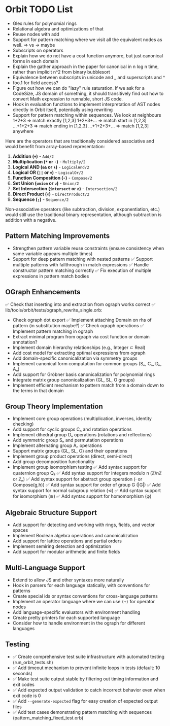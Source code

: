 # Orbit TODO List
- Glex rules for polynomial rings
- Relational algebra and optimizations of that
- Reuse nodes with add
- Support for pattern matching where we visit all the equivalent nodes as well. => vs -> maybe
- Subscripts on operators
- Explain how we do not have a cost function anymore, but just canonical forms in each domain
- Explain the gather approach in the paper for canonical in n log n time, rather than implicit n^2 from binary bubblesort
- Equivalence between subscripts in unicode and _ and superscripts and ^
- foo.1 for field access?
- Figure out how we can do "lazy" rule saturation. If we ask for a CodeSize, JS domain of something, it should transitively find out how to convert Math expression to runnable, short JS code.
- Hook in evaluation functions to implement interpretation of AST nodes directly in Orbit itself, potentially using rewriting
- Support for pattern matching within sequences. We look at neighbours
	1+2+3 ⇒ match exactly [1,2,3]
	1+2+3+... ⇒ match start in [1,2,3] 
	...+1+2+3 ⇒ match ending in [1,2,3]
	...+1+2+3+... ⇒ match [1,2,3] anywhere

Here are the operators that are traditionally considered associative and would benefit from array-based representation:

1. **Addition (`+`)** - `Add/2`
2. **Multiplication (`*` or `·`)** - `Multiply/2`
3. **Logical AND (`&&` or `∧`)** - `LogicalAnd/2`
4. **Logical OR (`||` or `∨`)** - `LogicalOr/2`
5. **Function Composition (`∘`)** - `Compose/2`
6. **Set Union (`union` or `∪`)** - `Union/2`
7. **Set Intersection (`intersect` or `∩`)** - `Intersection/2`
8. **Direct Product (`×`)** - `DirectProduct/2`
9. **Sequence (`;`)** - `Sequence/2`

Non-associative operators (like subtraction, division, exponentiation, etc.) would still use the traditional binary representation, although subtraction is addition with a negative.

## Pattern Matching Improvements
- Strengthen pattern variable reuse constraints (ensure consistency when same variable appears multiple times)
- Support for deep pattern matching with nested patterns
✅ Support multiple patterns with fallthrough in match expressions
✅ Handle constructor pattern matching correctly
✅ Fix execution of multiple expressions in pattern match bodies

## OGraph Enhancements
✅ Check that inserting into and extraction from ograph works correct
✅ lib/tools/orbit/tests/ograph_rewrite_single.orb:
- Check ograph dot export
✅ Implement attaching Domain on rhs of pattern (in substitution maybe?)
✅ Check ograph operations
✅ Implement pattern matching in ograph
- Extract minimal program from ograph via cost function or domain annotation?
- Implement domain hierarchy relationships (e.g., Integer ⊂ Real)
- Add cost model for extracting optimal expressions from ograph
- Add domain-specific canonicalization via symmetry groups
- Implement canonical form computation for common groups (Sₙ, Cₙ, Dₙ, Aₙ)
- Add support for Gröbner basis canonicalization for polynomial rings
- Integrate matrix group canonicalization (GL, SL, O groups)
- Implement efficient mechanism to pattern match from a domain down to the terms in that domain

## Group Theory Implementation
- Implement core group operations (multiplication, inverses, identity checking)
- Add support for cyclic groups Cₙ and rotation operations
- Implement dihedral group Dₙ operations (rotations and reflections)
- Add symmetric group Sₙ and permutation operations
- Implement alternating group Aₙ operations
- Support matrix groups (GL, SL, O) and their operations
- Implement group product operations (direct, semi-direct)
- Add group decomposition functionality
- Implement group isomorphism testing
✅ Add syntax support for quaternion group Q₈
✅ Add syntax support for integers modulo n (ℤ/nℤ or ℤₙ)
✅ Add syntax support for abstract group operation (· or Compose(g,h))
✅ Add syntax support for order of group G (|G|)
✅ Add syntax support for normal subgroup relation (⊲)
✅ Add syntax support for isomorphism (≅)
✅ Add syntax support for homomorphism (φ)

## Algebraic Structure Support
- Add support for detecting and working with rings, fields, and vector spaces
- Implement Boolean algebra operations and canonicalization
- Add support for lattice operations and partial orders
- Implement semiring detection and optimization
- Add support for modular arithmetic and finite fields

## Multi-Language Support
- Extend to allow JS and other syntaxes more naturally
- Hook in parsers for each language statically, with conventions for patterns
- Create special ids or syntax conventions for cross-language patterns
- Implement an operator language where we can use `(+)` for operator nodes
- Add language-specific evaluators with environment handling
- Create pretty printers for each supported language
- Consider how to handle environment in the ograph for different languages

## Testing
- ✅ Create comprehensive test suite infrastructure with automated testing (run_orbit_tests.sh)
- ✅ Add timeout mechanism to prevent infinite loops in tests (default: 10 seconds)
- ✅ Make test suite output stable by filtering out timing information and exit codes
- ✅ Add expected output validation to catch incorrect behavior even when exit code is 0
- ✅ Add `--generate-expected` flag for easy creation of expected output files
- ✅ Add test cases demonstrating pattern matching with sequences (pattern_matching_fixed_test.orb)
